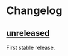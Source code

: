 # Changelog

## [unreleased]

First stable release.

[unreleased]: https://github.com/club-1/flarum-ext-server-side-highlight/compare/v0.2.3...HEAD
